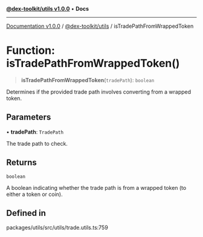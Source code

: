 [**@dex-toolkit/utils v1.0.0**](../README.md) • **Docs**

***

[Documentation v1.0.0](../../../packages.md) / [@dex-toolkit/utils](../README.md) / isTradePathFromWrappedToken

# Function: isTradePathFromWrappedToken()

> **isTradePathFromWrappedToken**(`tradePath`): `boolean`

Determines if the provided trade path involves converting from a wrapped token.

## Parameters

• **tradePath**: `TradePath`

The trade path to check.

## Returns

`boolean`

A boolean indicating whether the trade path is from a wrapped token (to either a token or coin).

## Defined in

packages/utils/src/utils/trade.utils.ts:759
